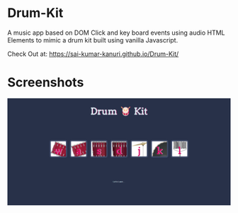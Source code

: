 # Drum-Kit
A music app based on DOM Click and key board events using audio HTML Elements to mimic a drum kit built using vanilla Javascript.

Check Out at: https://sai-kumar-kanuri.github.io/Drum-Kit/

# Screenshots

![](/drumkit.png)
